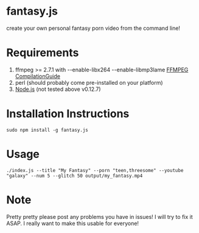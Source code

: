 # fantasy.js
create your own personal fantasy porn video from the command line!

# Requirements
1. ffmpeg >= 2.7.1 with --enable-libx264 --enable-libmp3lame [FFMPEG CompilationGuide
](https://trac.ffmpeg.org/wiki/CompilationGuide)
1. perl (should probably come pre-installed on your platform)
1. [Node.js](https://nodejs.org/en/) (not tested above v0.12.7)

# Installation Instructions

``sudo npm install -g fantasy.js``

# Usage

``./index.js --title "My Fantasy" --porn "teen,threesome" --youtube "galaxy" --num 5 --glitch 50 output/my_fantasy.mp4``

# Note

Pretty pretty please post any problems you have in issues! I will try to fix it ASAP. I really want to make this usable for everyone!